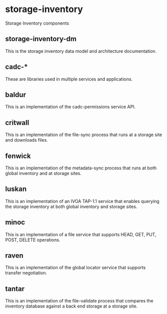 # storage-inventory
Storage Inventory components

## storage-inventory-dm
This is the storage inventory data model and architecture documentation.

## cadc-*
These are libraries used in multiple services and applications.

## baldur
This is an implementation of the cadc-permissions service API.

## critwall
This is an implementation of the file-sync process that runs at a storage site and downloads files.

## fenwick
This is an implementation of the metadata-sync process that runs at both global inventory and at
storage sites.

## luskan
This is an implementation of an IVOA TAP-1.1 service that enables querying the storage inventory at
both global inventory and storage sites.

## minoc
This is an implementation of a file service that supports HEAD, GET, PUT, POST, DELETE operations.

## raven
This is an implementation of the global locator service that supports transfer negotiation.

## tantar
This is an implementation of the file-validate process that compares the inventory database against a back end storage at a storage site.
